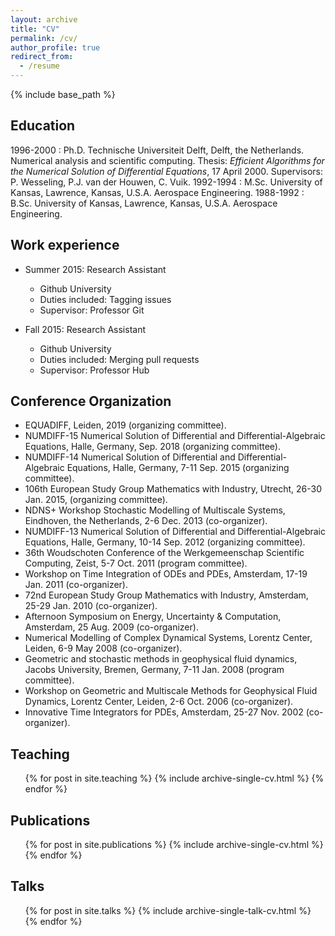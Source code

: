 ```yaml
---
layout: archive
title: "CV"
permalink: /cv/
author_profile: true
redirect_from:
  - /resume
---
```


{% include base_path %}


Education
-----
1996-2000 : Ph.D. Technische Universiteit Delft, Delft, the Netherlands.  Numerical analysis and scientific computing.  Thesis: <i>Efficient Algorithms for the Numerical Solution of Differential Equations</i>, 17 April 2000. Supervisors: P. Wesseling, P.J. van der Houwen, C. Vuik.
1992-1994 : M.Sc. University of Kansas, Lawrence, Kansas, U.S.A. Aerospace Engineering.
1988-1992 : B.Sc. University of Kansas, Lawrence, Kansas, U.S.A. Aerospace Engineering.

Work experience
-----
* Summer 2015: Research Assistant
  * Github University
  * Duties included: Tagging issues
  * Supervisor: Professor Git

* Fall 2015: Research Assistant
  * Github University
  * Duties included: Merging pull requests
  * Supervisor: Professor Hub
  
Conference Organization
------
* EQUADIFF, Leiden, 2019 (organizing committee).
* NUMDIFF-15 Numerical Solution of Differential and Differential-Algebraic Equations, Halle, Germany, Sep. 2018 (organizing committee).
* NUMDIFF-14 Numerical Solution of Differential and Differential-Algebraic Equations, Halle, Germany, 7-11 Sep. 2015 (organizing committee).
* 106th European Study Group Mathematics with Industry, Utrecht, 26-30 Jan. 2015, (organizing committee).
* NDNS+ Workshop Stochastic Modelling of Multiscale Systems, Eindhoven, the Netherlands, 2-6 Dec. 2013 (co-organizer).
* NUMDIFF-13 Numerical Solution of Differential and Differential-Algebraic Equations, Halle, Germany, 10-14 Sep. 2012 (organizing committee).
* 36th Woudschoten Conference of the Werkgemeenschap Scientific Computing, Zeist, 5-7 Oct. 2011 (program committee).
* Workshop on Time Integration of ODEs and PDEs, Amsterdam, 17-19 Jan. 2011 (co-organizer).
* 72nd European Study Group Mathematics with Industry, Amsterdam, 25-29 Jan. 2010 (co-organizer).
* Afternoon Symposium on Energy, Uncertainty \& Computation, Amsterdam, 25 Aug. 2009 (co-organizer).
* Numerical Modelling of Complex Dynamical Systems, Lorentz Center, Leiden, 6-9 May 2008 (co-organizer).
* Geometric and stochastic methods in geophysical fluid dynamics, Jacobs University, Bremen, Germany, 7-11 Jan. 2008 (program committee).
* Workshop on Geometric and Multiscale Methods for Geophysical Fluid Dynamics, Lorentz Center, Leiden, 2-6 Oct. 2006 (co-organizer).
* Innovative Time Integrators for PDEs, Amsterdam, 25-27 Nov. 2002 (co-organizer).

Teaching
-----
  <ul>{% for post in site.teaching %}
    {% include archive-single-cv.html %}
  {% endfor %}</ul>

Publications
-----
  <ul>{% for post in site.publications %}
    {% include archive-single-cv.html %}
  {% endfor %}</ul>
  
Talks
-----
  <ul>{% for post in site.talks %}
    {% include archive-single-talk-cv.html %}
  {% endfor %}</ul>
  
  
